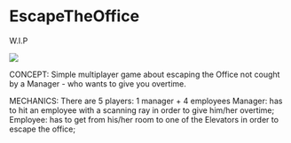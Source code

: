 # EscapeTheOffice

W.I.P

![](EtO.gif)

CONCEPT:
Simple multiplayer game about escaping the Office not cought by a Manager -  who wants to give you overtime.

MECHANICS:
There are 5 players:
1 manager + 4 employees
Manager: 
has to hit an employee with a scanning ray in order to give him/her overtime;
Employee:
has to get from his/her room to one of the Elevators in order to escape the office;

